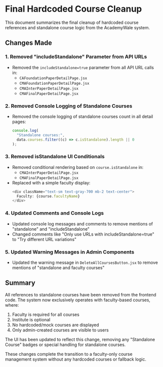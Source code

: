 # Final Hardcoded Course Cleanup

This document summarizes the final cleanup of hardcoded course references and standalone course logic from the AcademyWale system.

## Changes Made

### 1. Removed "includeStandalone" Parameter from API URLs

- Removed the `includeStandalone=true` parameter from all API URL calls in:
  - `CAFoundationPaperDetailPage.jsx`
  - `CMAFoundationPaperDetailPage.jsx`
  - `CMAInterPaperDetailPage.jsx`
  - `CMAFinalPaperDetailPage.jsx`

### 2. Removed Console Logging of Standalone Courses

- Removed the console logging of standalone courses count in all detail pages:
  ```javascript
  console.log(
    "Standalone courses:",
    data.courses.filter((c) => c.isStandalone).length || 0
  );
  ```

### 3. Removed isStandalone UI Conditionals

- Removed conditional rendering based on `course.isStandalone` in:
  - `CMAInterPaperDetailPage.jsx`
  - `CMAFinalPaperDetailPage.jsx`
- Replaced with a simple faculty display:
  ```javascript
  <div className="text-sm text-gray-700 mb-2 text-center">
    Faculty: {course.facultyName}
  </div>
  ```

### 4. Updated Comments and Console Logs

- Updated console log messages and comments to remove mentions of "standalone" and "includeStandalone"
- Changed comments like "Only use URLs with includeStandalone=true" to "Try different URL variations"

### 5. Updated Warning Messages in Admin Components

- Updated the warning message in `DeleteAllCoursesButton.jsx` to remove mentions of "standalone and faculty courses"

## Summary

All references to standalone courses have been removed from the frontend code. The system now exclusively operates with faculty-based courses, where:

1. Faculty is required for all courses
2. Institute is optional
3. No hardcoded/mock courses are displayed
4. Only admin-created courses are visible to users

The UI has been updated to reflect this change, removing any "Standalone Course" badges or special handling for standalone courses.

These changes complete the transition to a faculty-only course management system without any hardcoded courses or fallback logic.

